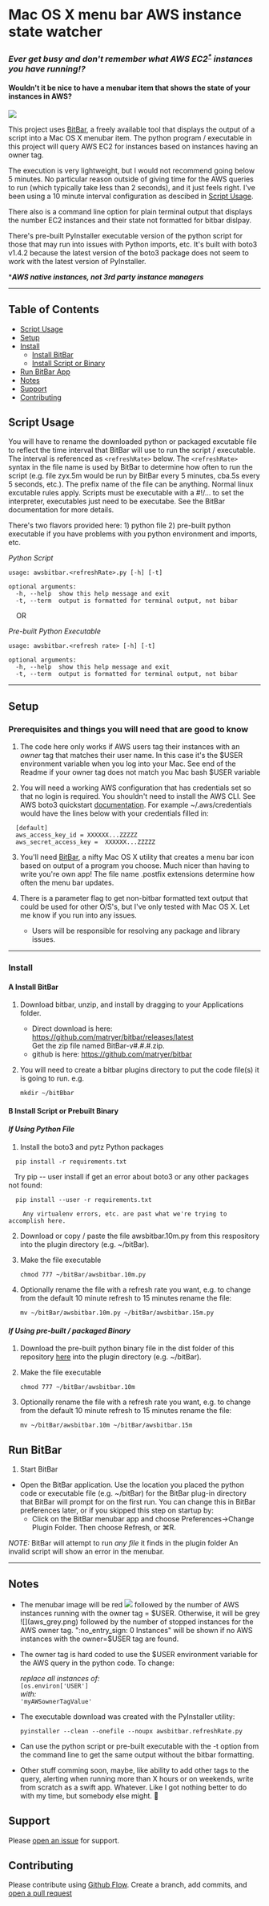 # Mac OS X menu bar AWS instance state watcher 

### _Ever get busy and don't remember what AWS EC2<sup>[*](#footnote1)</sup> instances you have running:interrobang:_

#### Wouldn't it be nice to have a menubar item that shows the state of your instances in AWS? 

![](full_menubar.png)

This project uses [BitBar](https://getbitbar.com), a freely available tool that displays the output of a script into a Mac OS X menubar item. The python program / executable in this project will query AWS EC2 for instances based on instances having an owner tag.  
  
The execution is very lightweight, but I would not recommend going below 5 minutes. No particular reason outside of giving time for the AWS queries to run (which typically take less than 2 seconds), and it just feels right. I've been using a 10 minute interval configuration as descibed in [Script Usage](#script-usage). 

There also is a command line option for plain terminal output that displays the number EC2 instances and their state not formatted for bitbar dislpay.  

There's pre-built PyInstaller executable version of the python script for those that may run into issues with Python imports, etc. It's built with boto3 v1.4.2 because the latest version of the boto3 package does not seem to work with the latest version of PyInstaller. 

<a name="footnote1">*</a>_**AWS native instances, not 3rd party instance managers**_

------
## Table of Contents

- [Script Usage](#script-usage)
- [Setup](#setup)
- [Install](#install)  
    + [Install BitBar](#a-install-bitbar)  
    + [Install Script or Binary](#b-install-script-or-prebuilt-binary)  
- [Run BitBar App](#run-bitbar)  
- [Notes](#notes)
- [Support](#support)
- [Contributing](#contributing)

## Script Usage

You will have to rename the downloaded python or packaged excutable file to reflect the time interval that BitBar will use to run the script / executable.  The interval is referenced as ```<refreshRate>``` below. The ```<refreshRate>``` syntax in the file name is used by BitBar to determine how often to run the script (e.g. file zyx.5m would be run by BitBar every 5 minutes, cba.5s every 5 seconds, etc.). The prefix name of the file can be anything.  Normal linux excutable rules apply. Scripts must be executable with a #!/... to set the interpreter, executables just need to be executabe. See the BitBar documentation for more details. 

There's two flavors provided here:
    1) python file
    2) pre-built python executable if you have problems with you python environment and imports, etc. 

*Python Script*  
```
usage: awsbitbar.<refreshRate>.py [-h] [-t]

optional arguments:
  -h, --help  show this help message and exit
  -t, --term  output is formatted for terminal output, not bibar
```
&nbsp;&nbsp;&nbsp; OR

*Pre-built Python Executable*  
```
usage: awsbitbar.<refresh rate> [-h] [-t]

optional arguments:
  -h, --help  show this help message and exit
  -t, --term  output is formatted for terminal output, not bibar
```

-----
## Setup

### Prerequisites and things you will need that are good to know

1. The code here only works if AWS users tag their instances with an *owner* tag that matches their user name. In this case it's the $USER environment variable when you log into your Mac.  See end of the Readme if your owner tag does not match you Mac bash $USER variable

2. You will need a working AWS configuration that has credentials set so that no login is required. You shouldn't need to install the AWS CLI. See AWS boto3 quickstart [documentation](http://boto3.readthedocs.io/en/latest/guide/quickstart.html). For example  ~/.aws/credentials would have the lines below with your credentials filled in:
```
  [default]
  aws_access_key_id = XXXXXX...ZZZZZ
  aws_secret_access_key =  XXXXXX...ZZZZZ
```
   
3. You'll need [BitBar](https://getbitbar.com), a nifty Mac OS X utility that creates a menu bar icon based on output of a program you choose.  Much nicer than having to write you're own app! The file name .postfix extensions determine how often the menu bar updates.


5. There is a parameter flag to get non-bitbar formatted text output that could be used for other O/S's, but I've only tested with Mac OS X. Let me know if you run into any issues.
    * Users will be responsible for resolving any package and library issues.

------

### Install

#### A Install BitBar

1. Download bitbar, unzip, and install by dragging to your Applications folder.  
    * Direct download is here: https://github.com/matryer/bitbar/releases/latest   
    Get the zip file named BitBar-v#.#.#.zip.
    * github is here: https://github.com/matryer/bitbar  
    
2. You will need to create a bitbar plugins directory to put the code file(s) it is going to run. e.g.
    ```
    mkdir ~/bitBbar
    ```   

#### B Install Script or Prebuilt Binary

#### *_If Using Python File_*
1. Install the boto3 and pytz Python packages

```
  pip install -r requirements.txt 
```

&nbsp;&nbsp;&nbsp;Try pip -- user install if get an error about boto3 or any other packages not found:

```
  pip install --user -r requirements.txt 
```
        Any virtualenv errors, etc. are past what we're trying to accomplish here.  

2. Download or copy / paste the file awsbitbar.10m.py from this respository into the plugin directory (e.g. ~/bitBar).   

3. Make the file executable
    ```
    chmod 777 ~/bitBar/awsbitbar.10m.py
    ```
    
4. Optionally rename the file with a refresh rate you want, e.g. to change from the default 10 minute refresh to 15 minutes rename the file:
    ```
    mv ~/bitBar/awsbitbar.10m.py ~/bitBar/awsbitbar.15m.py
    ```
    
#### *_If Using pre-built / packaged Binary_*
1. Download the pre-built python binary file in the dist folder of this repository [here](/dist/awsbitbar.10m) into the plugin directory (e.g. ~/bitBar).  

2. Make the file executable
    ```
    chmod 777 ~/bitBar/awsbitbar.10m
    ```
    
3. Optionally rename the file with a refresh rate you want, e.g. to change from the default 10 minute refresh to 15 minutes rename the file:
    ```
    mv ~/bitBar/awsbitbar.10m ~/bitBar/awsbitbar.15m
    ```

## Run BitBar
1. Start BitBar
  * Open the BitBar application. Use the location you placed the python code or executable file (e.g. ~/bitBar) for the BitBar plug-in directory that BitBar will prompt for on the first run. You can change this in BitBar preferences later, or if you skipped this step on startup by:  
      + Click on the BitBar menubar app and choose Preferences->Change Plugin Folder. Then choose Refresh, or &#8984;R.

*_NOTE:_* BitBar will attempt to run _any file_ it finds in the plugin folder  An invalid script will show an error in the menubar.

------

## Notes

* The menubar image will be red ![](aws_red.png) followed by the number of AWS instances running with the owner tag = $USER. Otherwise, it will be grey ![](aws_grey.png) followed by the number of stopped instances for the AWS owner tag. ":no_entry_sign: 0 Instances" will be shown if no AWS instances with the owner=$USER tag are found.

* The owner tag is hard coded to use the $USER environment variable for the AWS query in the python code. To change:  
    
    _replace all instances of:_  
      ```[os.environ['USER']```  
  _with:_  
    ```'myAWSownerTagValue'```

* The executable download was created with the PyInstaller utility: 
    ```
    pyinstaller --clean --onefile --noupx awsbitbar.refreshRate.py
    ```  
    
* Can use the python script or pre-built executable with the -t option from the command line to get the same output without the bitbar formatting.
* Other stuff comming soon, maybe, like ability to add other tags to the query, alerting when running more than X hours or on weekends, write from scratch as a swift app. Whatever. Like I got nothing better to do with my time, but somebody else might. :cherries:

## Support

Please [open an issue](https://github.com/dfgit/AWS-Remind/issues/new) for support.

## Contributing

Please contribute using [Github Flow](https://guides.github.com/introduction/flow/). Create a branch, add commits, and [open a pull request](https://github.com/dfgit/AWS-Remind/compare/)
